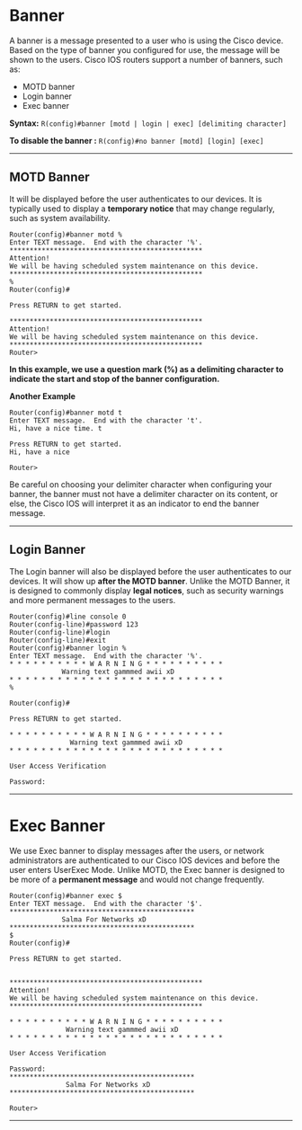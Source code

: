 # Banner

A banner is a message presented to a user who is using the Cisco device. Based on the type of banner you configured for use, the message will be shown to the users. Cisco IOS routers support a number of banners, such as:

- MOTD banner 
- Login banner
- Exec banner 


**Syntax:** `R(config)#banner [motd | login | exec] [delimiting character]`

**To disable the banner :** `R(config)#no banner [motd] [login] [exec]`

----------------------------------------------------------------------------------

## MOTD Banner

It will be displayed before the user authenticates to our devices. It is typically used to display a **temporary notice** that may change regularly, such as system availability.
 
```
Router(config)#banner motd %
Enter TEXT message.  End with the character '%'.
************************************************
Attention!
We will be having scheduled system maintenance on this device.
************************************************
%
Router(config)#

```
 
 ```
Press RETURN to get started.

************************************************
Attention!
We will be having scheduled system maintenance on this device.
************************************************
Router>
````

**In this example, we use a question mark (%) as a delimiting character to indicate the start and stop of the banner configuration.**

**Another Example**

```
Router(config)#banner motd t
Enter TEXT message.  End with the character 't'.
Hi, have a nice time. t
````

```
Press RETURN to get started.
Hi, have a nice 

Router>
````
Be careful on choosing your delimiter character when configuring your banner, the banner must not have a delimiter character on its content, or else, the Cisco IOS will interpret it as an indicator to end the banner message.

-------------------------------------------
 
 ## Login Banner

The Login banner will also be displayed before the user authenticates to our devices. It will show up **after the MOTD banner**. Unlike the MOTD Banner, it is designed to commonly display **legal notices**, such as security warnings and more permanent messages to the users.
 
 
 ```
Router(config)#line console 0
Router(config-line)#password 123
Router(config-line)#login
Router(config-line)#exit
Router(config)#banner login %
Enter TEXT message.  End with the character '%'.
* * * * * * * * * * W A R N I N G * * * * * * * * * *
              Warning text gammmed awii xD
* * * * * * * * * * * * * * * * * * * * * * * * * * *
%

Router(config)#
```


```
Press RETURN to get started.

* * * * * * * * * * W A R N I N G * * * * * * * * * *
               Warning text gammmed awii xD 
* * * * * * * * * * * * * * * * * * * * * * * * * * *

User Access Verification

Password: 
```
 
 -------------------------------------------

 # Exec Banner

We use Exec banner to display messages after the users, or network administrators are authenticated to our Cisco IOS devices and before the user enters UserExec Mode. Unlike MOTD, the Exec banner is designed to be more of a **permanent message** and would not change frequently.
 
 
 ```
Router(config)#banner exec $
Enter TEXT message.  End with the character '$'.
**********************************************
              Salma For Networks xD
**********************************************
$
Router(config)#

```
 
 
```
Press RETURN to get started.


************************************************
Attention!
We will be having scheduled system maintenance on this device.
************************************************

* * * * * * * * * * W A R N I N G * * * * * * * * * *
              Warning text gammmed awii xD
* * * * * * * * * * * * * * * * * * * * * * * * * * *

User Access Verification

Password:
**********************************************
              Salma For Networks xD
**********************************************

Router>

```
 ---------------------------------